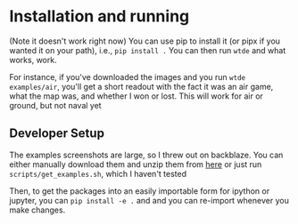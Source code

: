 # Installation and running
(Note it doesn't work right now)
You can use pip to install it (or pipx if you wanted it on your path), i.e., `pip install .`
You can then run `wtde` and what works, work.

For instance, if you've downloaded the images and you run `wtde examples/air`, you'll get a short readout with the fact it was an air game, what the map was, and whether I won or lost.
This will work for air or ground, but not naval yet

## Developer Setup
The examples screenshots are large, so I threw out on backblaze. You can either manually download them and unzip them from [here](https://f002.backblazeb2.com/file/SeansPublicFileShares/wtde_examples.tar.gz) or just run `scripts/get_examples.sh`, which I haven't tested

Then, to get the packages into an easily importable form for ipython or jupyter, you can `pip install -e .` and and you can re-import whenever you make changes.
